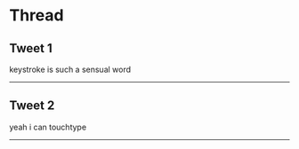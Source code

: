# Thread

## Tweet 1

keystroke is such a sensual word

---

## Tweet 2

yeah i can touchtype

---

